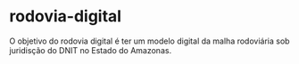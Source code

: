 # rodovia-digital
O objetivo do rodovia digital é ter um modelo digital da malha rodoviária sob juridisção do DNIT no Estado do Amazonas.
